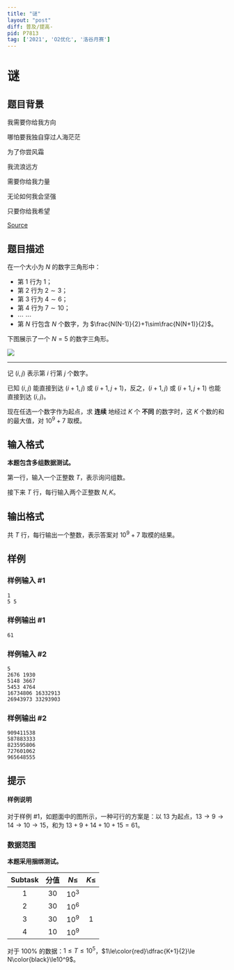 ```yaml
---
title: "谜"
layout: "post"
diff: 普及/提高-
pid: P7813
tag: ['2021', 'O2优化', '洛谷月赛']
---
```

# 谜
## 题目背景

$\text{我需要你给我方向}$

$\text{哪怕要我独自穿过人海茫茫}$

$\text{为了你尝风霜}$

$\text{我流浪远方}$

$\text{需要你给我力量}$

$\text{无论如何我会坚强}$

$\text{只要你给我希望}$

[Source](https://www.kugou.com/song-36/1y5t3b.html)
## 题目描述

在一个大小为 $N$ 的数字三角形中：

- 第 $1$ 行为 $1$；
- 第 $2$ 行为 $2\sim3$；
- 第 $3$ 行为 $4\sim6$；
- 第 $4$ 行为 $7\sim10$；
- $\cdots~\cdots$
- 第 $N$ 行包含 $N$ 个数字，为 $\frac{N(N-1)}{2}+1\sim\frac{N(N+1)}{2}$。

下图展示了一个 $N=5$ 的数字三角形。

![](https://cdn.luogu.com.cn/upload/image_hosting/fpx5rw7l.png)

---

记 $(i,j)$ 表示第 $i$ 行第 $j$ 个数字。

已知 $(i,j)$ 能直接到达 $(i+1,j)$ 或 $(i+1,j+1)$，反之，$(i+1,j)$ 或 $(i+1,j+1)$ 也能直接到达 $(i,j)$。

现在任选一个数字作为起点，求 **连续** 地经过 $K$ 个 **不同** 的数字时，这 $K$ 个数的和的最大值，对 $10^9+7$ 取模。
## 输入格式

**本题包含多组数据测试。**

第一行，输入一个正整数 $T$，表示询问组数。

接下来 $T$ 行，每行输入两个正整数 $N,K$。
## 输出格式

共 $T$ 行，每行输出一个整数，表示答案对 $10^9+7$ 取模的结果。
## 样例

### 样例输入 #1
```
1
5 5
```
### 样例输出 #1
```
61
```
### 样例输入 #2
```
5
2676 1930
5148 3667
5453 4764
16734806 16332913
26943973 33293903 
```
### 样例输出 #2
```
909411538
587883333
823595806
727601062
965648555
```
## 提示

#### 样例说明

对于样例 #1，如题面中的图所示，一种可行的方案是：以 $13$ 为起点，$13\rightarrow9\rightarrow14\rightarrow10\rightarrow15$，和为 $13+9+14+10+15=61$。

### 数据范围

**本题采用捆绑测试。**

| Subtask | 分值 | $N\le$ | $K\le$ |
| :----------: | :----------: | :----------: | :----------: |
| $1$ | $30$ | $10^3$  |  |
| $2$ | $30$ | $10^6$ |  |
| $3$ | $30$ | $10^9$ | $1$ |
| $4$ | $10$ | $10^9$ |  |

对于 $100\%$ 的数据：$1\le T\le 10^5$，$1\le\color{red}\dfrac{K+1}{2}\le N\color{black}\le10^9$。
